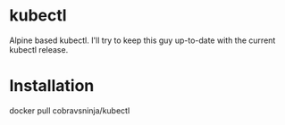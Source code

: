 # kubectl
Alpine based kubectl. I'll try to keep this guy up-to-date with the current kubectl release.

# Installation
docker pull cobravsninja/kubectl
